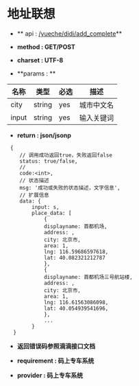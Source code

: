 
# 地址联想

* ** api : [ /yueche/didi/add_complete]( /yueche/didi/add_complete)** 

* **method : GET/POST**

* **charset : UTF-8**

* **params : **

| 名称|类型| 必选 | 描述|
| -- | -- | -- | -- |
|city|string|yes| 城市中文名|
|input |string|yes| 输入关键词|


* **return : json/jsonp**

```
 {
    // 调⽤成功返回true，失败返回false
    status: true/false,
    //
    code:<int>,
    // 状态描述
    msg: '成功或失败的状态描述，⽂字信息',
    // 扩展信息
    data: {
        input: s,
        place_data: [
            {
            displayname: 首都机场,
            address: ,
            city: 北京市,
            area: 1,
            lng: 116.59686597618,
            lat: 40.082321212787
            },
            {
            displayname: 首都机场三号航站楼,
            address: ,
            city: 北京市,
            area: 1,
            lng: 116.61563086098,
            lat: 40.054939541696,
            },
            ...
        }
  }
```
* **返回错误码参照滴滴接口文档**




* **requirement : 码上专车系统**
* **provider : 码上专车系统**
